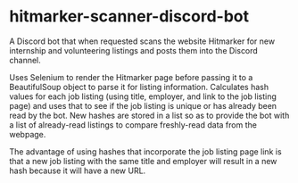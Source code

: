 # hitmarker-scanner-discord-bot
 A Discord bot that when requested scans the website Hitmarker for new internship and volunteering listings and posts them into the Discord channel.
 
 Uses Selenium to render the Hitmarker page before passing it to a BeautifulSoup object to parse it for listing information.
 Calculates hash values for each job listing (using title, employer, and link to the job listing page) and uses that to see if the job listing is unique or has already been read by the bot. New hashes are stored in a list so as to provide the bot with a list of already-read listings to compare freshly-read data from the webpage.
 
 The advantage of using hashes that incorporate the job listing page link is that a new job listing with the same title and employer will result in a new hash because it will have a new URL.
